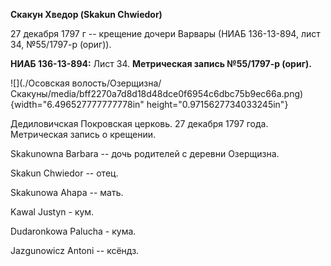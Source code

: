 **Скакун Хведор (Skakun Chwiedor)**

27 декабря 1797 г -- крещение дочери Варвары (НИАБ 136-13-894, лист 34,
№55/1797-р (ориг)).

**НИАБ 136-13-894:** Лист 34. **Метрическая запись №55/1797-р (ориг).**

![](./Осовская волость/Озерщизна/Скакуны/media/bff2270a7d8d18d48dce0f6954c6dbc75b9ec66a.png){width="6.496527777777778in"
height="0.9715627734033245in"}

Дедиловичская Покровская церковь. 27 декабря 1797 года. Метрическая
запись о крещении.

Skakunowna Barbara -- дочь родителей с деревни Озерщизна.

Skakun Chwiedor -- отец.

Skakunowa Ahapa -- мать.

Kawal Justyn - кум.

Dudaronkowa Palucha - кума.

Jazgunowicz Antoni -- ксёндз.
